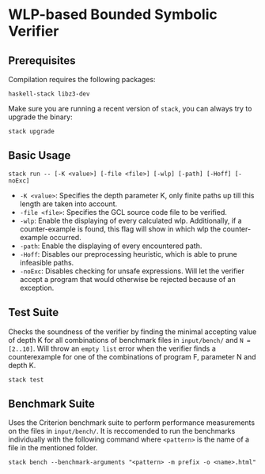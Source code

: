 # WLP-based Bounded Symbolic Verifier

## Prerequisites
Compilation requires the following packages:
```
haskell-stack libz3-dev
```

Make sure you are running a recent version of `stack`, you can always try to upgrade the binary:
```
stack upgrade
```

## Basic Usage
```
stack run -- [-K <value>] [-file <file>] [-wlp] [-path] [-Hoff] [-noExc]
```
- `-K <value>`: Specifies the depth parameter K, only finite paths up till this length are taken into account.
- `-file <file>`: Specifies the GCL source code file to be verified.
- `-wlp`: Enable the displaying of every calculated wlp. Additionally, if a counter-example is found, this flag will show in which wlp the counter-example occurred.
- `-path`: Enable the displaying of every encountered path.
- `-Hoff`: Disables our preprocessing heuristic, which is able to prune infeasible paths.
- `-noExc`: Disables checking for unsafe expressions. Will let the verifier accept a program that would otherwise be rejected because of an exception.

## Test Suite
Checks the soundness of the verifier by finding the minimal accepting value of depth K for all combinations of benchmark files in `input/bench/` and `N = [2..10]`. Will throw an `empty list` error when the verifier finds a counterexample for one of the combinations of program F, parameter N and depth K.
```
stack test
```

## Benchmark Suite
Uses the Criterion benchmark suite to perform performance measurements on the files in `input/bench/`. It is reccomended to run the benchmarks individually with the following command where `<pattern>` is the name of a file in the mentioned folder.
```
stack bench --benchmark-arguments "<pattern> -m prefix -o <name>.html"
```
